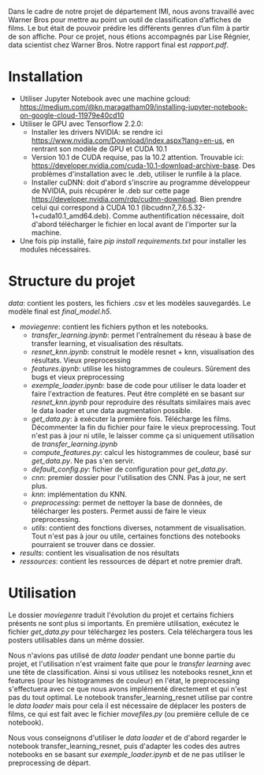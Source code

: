 Dans le cadre de notre projet de département IMI, nous avons travaillé avec Warner Bros pour mettre au point un outil de classification d’affiches de films. Le but était de pouvoir prédire les différents genres d’un film à partir de son affiche. Pour ce projet, nous étions accompagnés par Lise Régnier, data scientist chez Warner Bros. Notre rapport final est *rapport.pdf*.


# Installation
* Utiliser Jupyter Notebook avec une machine gcloud: https://medium.com/@kn.maragatham09/installing-jupyter-notebook-on-google-cloud-11979e40cd10
* Utiliser le GPU avec Tensorflow 2.2.0:
    - Installer les drivers NVIDIA: se rendre ici https://www.nvidia.com/Download/index.aspx?lang=en-us, en rentrant son modèle de GPU et CUDA 10.1
    - Version 10.1 de CUDA requise, pas la 10.2 attention. Trouvable ici: https://developer.nvidia.com/cuda-10.1-download-archive-base. Des problèmes d'installation avec le .deb, utiliser le runfile à la place.
    - Installer cuDNN: doit d'abord s'inscrire au programme développeur de NVIDIA, puis récupérer le .deb sur cette page https://developer.nvidia.com/rdp/cudnn-download. Bien prendre celui qui correspond à CUDA 10.1 (libcudnn7_7.6.5.32-1+cuda10.1_amd64.deb). Comme authentification nécessaire, doit d'abord télécharger le fichier en local avant de l'importer sur la machine.
* Une fois pip installé, faire _pip install requirements.txt_ pour installer les modules nécessaires.


# Structure du projet
_data_: contient les posters, les fichiers .csv et les modèles sauvegardés. Le modèle final est *final_model.h5*.
- _moviegenre_: contient les fichiers python et les notebooks.
    * *transfer_learning.ipynb*: permet l'entraînement du réseau à base de transfer learning, et visualisation des résultats.
    * *resnet_knn.ipynb*: construit le modèle resnet + knn, visualisation des résultats. Vieux preprocessing
    * *features.ipynb*: utilise les histogrammes de couleurs. Sûrement des bugs et vieux preprocessing
    * *exemple_loader.ipynb*: base de code pour utiliser le data loader et faire l'extraction de features. Peut être complété en se basant sur *resnet_knn.ipynb* pour reproduire des résultats similaires mais avec le data loader et une data augmentation possible.
    * *get_data.py*: à exécuter la première fois. Télécharge les films. Décommenter la fin du fichier pour faire le vieux preprocessing. Tout n'est pas à jour ni utile, le laisser comme ça si uniquement utilisation de *transfer_learning.ipynb*
    * *compute_features.py*: calcul les histogrammes de couleur, basé sur *get_data.py*. Ne pas s'en servir.
    * *default_config.py*: fichier de configuration pour *get_data.py*.
    * *cnn*: premier dossier pour l'utilisation des CNN. Pas à jour, ne sert plus.
    * *knn*: implémentation du KNN.
    * *preprocessing*: permet de nettoyer la base de données, de télécharger les posters. Permet aussi de faire le vieux preprocessing.
    * *utils*: contient des fonctions diverses, notamment de visualisation. Tout n'est pas à jour ou utile, certaines fonctions des notebooks pourraient se trouver dans ce dossier.
- _results_: contient les visualisation de nos résultats
- _ressources_: contient les ressources de départ et notre premier draft.


# Utilisation
Le dossier _moviegenre_ traduit l'évolution du projet et certains fichiers présents ne sont plus si importants. En première utilisation, exécutez le fichier *get_data.py* pour téléchargez les posters. Cela téléchargera tous les posters utilisables dans un même dossier.

Nous n'avions pas utilisé de _data loader_ pendant une bonne partie du projet, et l'utilisation n'est vraiment faite que pour le _transfer learning_ avec une tête de classification.
Ainsi si vous utilisez les notebooks resnet_knn et features (pour les histogrammes de couleur) en l'état, le preprocessing s'effectuera avec ce que nous avons implémenté directement et qui n'est pas du tout optimal.
Le notebook transfer_learning_resnet utilise par contre le _data loader_ mais pour cela il est nécessaire de déplacer les posters de films, ce qui est fait avec le fichier _movefiles.py_ (ou première cellule de ce notebook).

Nous vous conseignons d'utiliser le _data loader_ et de d'abord regarder le notebook transfer_learning_resnet, puis d'adapter les codes des autres notebooks en se basant sur *exemple_loader.ipynb* et de ne pas utiliser le preprocessing de départ.
